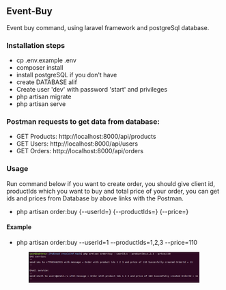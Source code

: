 ## Event-Buy

Event buy command, using laravel framework and postgreSql database.

### Installation steps

- cp .env.example .env
- composer install
- install postgreSQL if you don't have
- create DATABASE alif
- Create user 'dev' with password 'start' and privileges
- php artisan migrate
- php artisan serve

### Postman requests to get data from database:

- GET Products: http://localhost:8000/api/products
- GET Users: http://localhost:8000/api/users
- GET Orders: http://localhost:8000/api/orders

### Usage

Run command below if you want to create order, you should give client id, productIds which you want to buy and total price of your order, you can get ids and prices from Database by above links with the Postman.
- php artisan order:buy {--userId=} {--productIds=} {--price=}

#### Example
- php artisan order:buy --userId=1 --productIds=1,2,3 --price=110



<p align="center"><a><img src="./public/image/test.png" width="400"></a></p>
